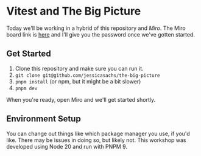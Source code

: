 # Vitest and The Big Picture

Today we'll be working in a hybrid of this repository and _Miro_. The Miro board link is [here](https://miro.com/app/board/uXjVKJWBNAo=/) and I'll give you the password once we've gotten started.

## Get Started

1. Clone this repository and make sure you can run it.
2. `git clone git@github.com/jessicasachs/the-big-picture`
3. `pnpm install` (or npm, but it might be a bit slower)
4. `pnpm dev`

When you're ready, open Miro and we'll get started shortly.

## Environment Setup

You can change out things like which package manager you use, if you'd like. There may be issues in doing so, but likely not. This workshop was developed using Node 20 and run with PNPM 9.
